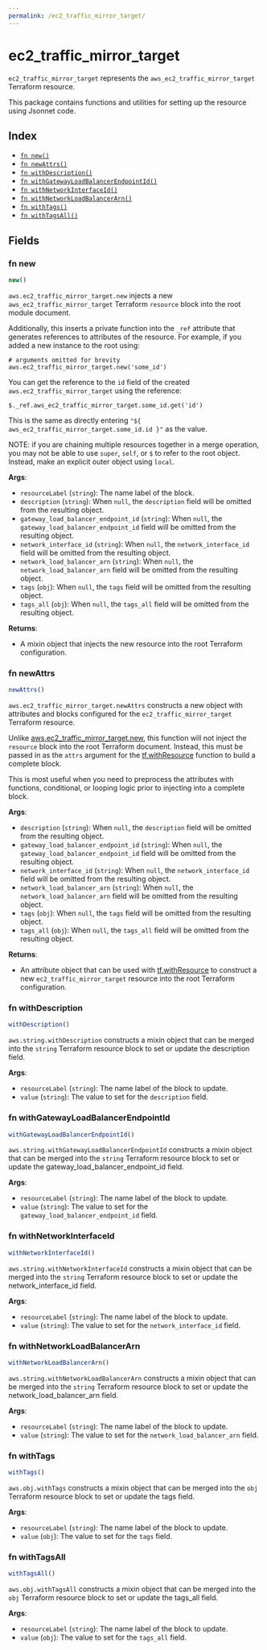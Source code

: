 ```yaml
---
permalink: /ec2_traffic_mirror_target/
---
```


# ec2_traffic_mirror_target

`ec2_traffic_mirror_target` represents the `aws_ec2_traffic_mirror_target` Terraform resource.



This package contains functions and utilities for setting up the resource using Jsonnet code.


## Index

* [`fn new()`](#fn-new)
* [`fn newAttrs()`](#fn-newattrs)
* [`fn withDescription()`](#fn-withdescription)
* [`fn withGatewayLoadBalancerEndpointId()`](#fn-withgatewayloadbalancerendpointid)
* [`fn withNetworkInterfaceId()`](#fn-withnetworkinterfaceid)
* [`fn withNetworkLoadBalancerArn()`](#fn-withnetworkloadbalancerarn)
* [`fn withTags()`](#fn-withtags)
* [`fn withTagsAll()`](#fn-withtagsall)

## Fields

### fn new

```ts
new()
```


`aws.ec2_traffic_mirror_target.new` injects a new `aws_ec2_traffic_mirror_target` Terraform `resource`
block into the root module document.

Additionally, this inserts a private function into the `_ref` attribute that generates references to attributes of the
resource. For example, if you added a new instance to the root using:

    # arguments omitted for brevity
    aws.ec2_traffic_mirror_target.new('some_id')

You can get the reference to the `id` field of the created `aws.ec2_traffic_mirror_target` using the reference:

    $._ref.aws_ec2_traffic_mirror_target.some_id.get('id')

This is the same as directly entering `"${ aws_ec2_traffic_mirror_target.some_id.id }"` as the value.

NOTE: if you are chaining multiple resources together in a merge operation, you may not be able to use `super`, `self`,
or `$` to refer to the root object. Instead, make an explicit outer object using `local`.

**Args**:
  - `resourceLabel` (`string`): The name label of the block.
  - `description` (`string`):  When `null`, the `description` field will be omitted from the resulting object.
  - `gateway_load_balancer_endpoint_id` (`string`):  When `null`, the `gateway_load_balancer_endpoint_id` field will be omitted from the resulting object.
  - `network_interface_id` (`string`):  When `null`, the `network_interface_id` field will be omitted from the resulting object.
  - `network_load_balancer_arn` (`string`):  When `null`, the `network_load_balancer_arn` field will be omitted from the resulting object.
  - `tags` (`obj`):  When `null`, the `tags` field will be omitted from the resulting object.
  - `tags_all` (`obj`):  When `null`, the `tags_all` field will be omitted from the resulting object.

**Returns**:
- A mixin object that injects the new resource into the root Terraform configuration.


### fn newAttrs

```ts
newAttrs()
```


`aws.ec2_traffic_mirror_target.newAttrs` constructs a new object with attributes and blocks configured for the `ec2_traffic_mirror_target`
Terraform resource.

Unlike [aws.ec2_traffic_mirror_target.new](#fn-ec2trafficmirrortargetnew), this function will not inject the `resource`
block into the root Terraform document. Instead, this must be passed in as the `attrs` argument for the
[tf.withResource](https://github.com/tf-libsonnet/core/tree/main/docs#fn-withresource) function to build a complete block.

This is most useful when you need to preprocess the attributes with functions, conditional, or looping logic prior to
injecting into a complete block.

**Args**:
  - `description` (`string`):  When `null`, the `description` field will be omitted from the resulting object.
  - `gateway_load_balancer_endpoint_id` (`string`):  When `null`, the `gateway_load_balancer_endpoint_id` field will be omitted from the resulting object.
  - `network_interface_id` (`string`):  When `null`, the `network_interface_id` field will be omitted from the resulting object.
  - `network_load_balancer_arn` (`string`):  When `null`, the `network_load_balancer_arn` field will be omitted from the resulting object.
  - `tags` (`obj`):  When `null`, the `tags` field will be omitted from the resulting object.
  - `tags_all` (`obj`):  When `null`, the `tags_all` field will be omitted from the resulting object.

**Returns**:
  - An attribute object that can be used with [tf.withResource](https://github.com/tf-libsonnet/core/tree/main/docs#fn-withresource) to construct a new `ec2_traffic_mirror_target` resource into the root Terraform configuration.


### fn withDescription

```ts
withDescription()
```

`aws.string.withDescription` constructs a mixin object that can be merged into the `string`
Terraform resource block to set or update the description field.



**Args**:
  - `resourceLabel` (`string`): The name label of the block to update.
  - `value` (`string`): The value to set for the `description` field.


### fn withGatewayLoadBalancerEndpointId

```ts
withGatewayLoadBalancerEndpointId()
```

`aws.string.withGatewayLoadBalancerEndpointId` constructs a mixin object that can be merged into the `string`
Terraform resource block to set or update the gateway_load_balancer_endpoint_id field.



**Args**:
  - `resourceLabel` (`string`): The name label of the block to update.
  - `value` (`string`): The value to set for the `gateway_load_balancer_endpoint_id` field.


### fn withNetworkInterfaceId

```ts
withNetworkInterfaceId()
```

`aws.string.withNetworkInterfaceId` constructs a mixin object that can be merged into the `string`
Terraform resource block to set or update the network_interface_id field.



**Args**:
  - `resourceLabel` (`string`): The name label of the block to update.
  - `value` (`string`): The value to set for the `network_interface_id` field.


### fn withNetworkLoadBalancerArn

```ts
withNetworkLoadBalancerArn()
```

`aws.string.withNetworkLoadBalancerArn` constructs a mixin object that can be merged into the `string`
Terraform resource block to set or update the network_load_balancer_arn field.



**Args**:
  - `resourceLabel` (`string`): The name label of the block to update.
  - `value` (`string`): The value to set for the `network_load_balancer_arn` field.


### fn withTags

```ts
withTags()
```

`aws.obj.withTags` constructs a mixin object that can be merged into the `obj`
Terraform resource block to set or update the tags field.



**Args**:
  - `resourceLabel` (`string`): The name label of the block to update.
  - `value` (`obj`): The value to set for the `tags` field.


### fn withTagsAll

```ts
withTagsAll()
```

`aws.obj.withTagsAll` constructs a mixin object that can be merged into the `obj`
Terraform resource block to set or update the tags_all field.



**Args**:
  - `resourceLabel` (`string`): The name label of the block to update.
  - `value` (`obj`): The value to set for the `tags_all` field.
